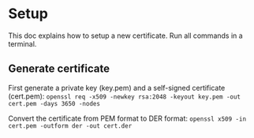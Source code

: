 # Setup

This doc explains how to setup a new certificate. Run all commands in a terminal.

## Generate certificate
First generate a private key (key.pem) and a self-signed certificate (cert.pem):
`openssl req -x509 -newkey rsa:2048 -keyout key.pem -out cert.pem -days 3650 -nodes`

Convert the certificate from PEM format to DER format:
`openssl x509 -in cert.pem -outform der -out cert.der`